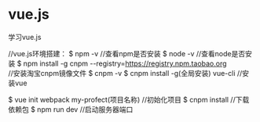 # vue.js
学习vue.js

//vue.js环境搭建：
$ npm -v        //查看npm是否安装
$ node -v       //查看node是否安装
$ npm install -g cnpm --registry=https://registry.npm.taobao.org   
		//安装淘宝cnpm镜像文件
$ cnpm -v
$ cnpm install -g(全局安装) vue-cli  //安装vue

$ vue init webpack my-profect(项目名称)  //初始化项目
$ cnpm install	//下载依赖包
$ npm run dev	//启动服务器端口

